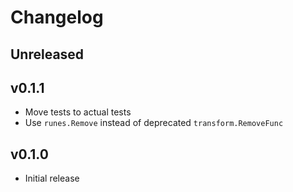# Changelog

## Unreleased

## v0.1.1

- Move tests to actual tests
- Use `runes.Remove` instead of deprecated `transform.RemoveFunc`

## v0.1.0

- Initial release
